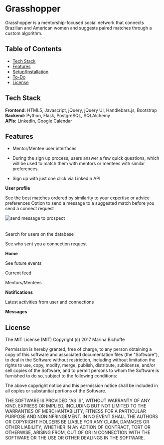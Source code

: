 # Grasshopper
Grasshopper is a mentorship-focused social network that connects Brazilian and American women and suggests paired matches through a custom algorithm.

## Table of Contents

* [Tech Stack](#tech-stack)
* [Features](#features)
* [Setup/Installation](#installation)
* [To-Do](#future)
* [License](#license)

## <a name="tech-stack"></a>Tech Stack

__Frontend:__ HTML5, Javascript, jQuery, jQuery UI, Handlebars.js, Bootstrap <br/>
__Backend:__ Python, Flask, PostgreSQL, SQLAlchemy <br/>
__APIs:__ LinkedIn, Google Calendar <br/>

## <a name="features"></a>Features 

* Mentor/Mentee user interfaces

* During the sign up process, users answer a few quick questions, which will be used to match them with mentors or mentees with similar preferences.


* Sign up with just one click via LinkedIn API

__User profile__

See the best matches ordered by similarity to your expertise or advice preferences
Option to send a message to a suggested match before you send a connect request

![send message to prospect](https://media.giphy.com/media/l2QDQHBJ4b57Fnlks/giphy.gif)
<br/><br/><br/>
Search for users on the database

See who sent you a connection request


__Home__

See future events

Current feed

Mentors/Mentees

__Notifications__

Latest activities from user and connections

__Messages__


## <a name="license"></a>License

The MIT License (MIT)
Copyright (c) 2017 Marina Bichoffe 

Permission is hereby granted, free of charge, to any person obtaining a copy of
this software and associated documentation files (the "Software"), to deal in
the Software without restriction, including without limitation the rights to
use, copy, modify, merge, publish, distribute, sublicense, and/or sell copies
of the Software, and to permit persons to whom the Software is furnished to do
so, subject to the following conditions:

The above copyright notice and this permission notice shall be included in all
copies or substantial portions of the Software.

THE SOFTWARE IS PROVIDED "AS IS", WITHOUT WARRANTY OF ANY KIND, EXPRESS OR
IMPLIED, INCLUDING BUT NOT LIMITED TO THE WARRANTIES OF MERCHANTABILITY,
FITNESS FOR A PARTICULAR PURPOSE AND NONINFRINGEMENT. IN NO EVENT SHALL THE
AUTHORS OR COPYRIGHT HOLDERS BE LIABLE FOR ANY CLAIM, DAMAGES OR OTHER
LIABILITY, WHETHER IN AN ACTION OF CONTRACT, TORT OR OTHERWISE, ARISING FROM,
OUT OF OR IN CONNECTION WITH THE SOFTWARE OR THE USE OR OTHER DEALINGS IN THE
SOFTWARE.
